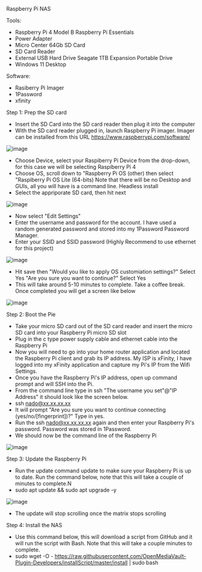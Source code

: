 Raspberry Pi NAS

Tools:
- Raspberry Pi 4 Model B
  Raspberry Pi Essentials
- Power Adapter
- Micro Center 64Gb SD Card 
- SD Card Reader
- External USB Hard Drive Seagate 1TB Expansion Portable Drive
- Windows 11 Desktop

Software:
- Rasiberry Pi Imager
- 1Password
- xfinity

Step 1: Prep the SD card
- Insert the SD Card into the SD card reader then plug it into the computer
- With the SD card reader plugged in, launch Raspberry Pi imager. Imager can be installed from this URL https://www.raspberrypi.com/software/
  
 ![image](https://github.com/user-attachments/assets/4ff3aa15-d3d1-40c5-b37d-fd65b563a079)

- Choose Device, select your Raspiberry Pi Device from the drop-down, for this case we will be selecting Raspiberry Pi 4
- Choose OS, scroll down to "Raspberry Pi OS (other) then select "Raspiberry Pi OS Lite (64-bits) Note that there will be no Desktop and GUIs, all you will have is a command line. Headless install
- Select the appriporate SD card, then hit next
  
 ![image](https://github.com/user-attachments/assets/0fa742c8-8a38-4dc7-8371-34e2cd675105)

- Now select "Edit Settings"
- Enter the username and password for the account. I have used a random generated password and stored into my 1Password Password Manager.
- Enter your SSID and SSID password (Highly Recommend to use ethernet for this project)
  
 ![image](https://github.com/user-attachments/assets/61050d4e-7cf0-49b3-a096-ab202663e3ce)
  
- Hit save then "Would you like to apply OS customiation settings?" Select Yes "Are you sure you want to continue?" Select Yes
- This will take around 5-10 minutes to complete. Take a coffee break. Once completed you will get a screen like below
  
 ![image](https://github.com/user-attachments/assets/714338ea-f5f5-445e-8546-ebb8df94b462)
  
Step 2: Boot the Pie
- Take your micro SD card out of the SD card reader and insert the micro SD card into your Raspberry Pi micro SD slot
- Plug in the c type power supply cable and ethernet cable into the Raspberry Pi
- Now you will need to go into your home router application and located the Raspberry Pi client and grab its IP address. My ISP is xFinity, I have logged into my xFinity application and capture my Pi's IP from the Wifi Settings.
- Once you have the Raspberry Pi's IP address, open up command prompt and will SSH into the Pi.
- From the command line type in ssh "The username you set"@"IP Address" it should look like the screen below.
- ssh nado@xx.xx.xx.xx
- It will prompt "Are you sure you want to continue connecting (yes/no/[fingerprint])?" Type in yes.
- Run the ssh nado@xx.xx.xx.xx again and then enter your Raspberry Pi's password. Password was stored in 1Password.
- We should now be the command line of the Raspberry Pi
  
![image](https://github.com/user-attachments/assets/d36c3f7e-75f1-40f3-883a-ea0d83110d00)

Step 3: Update the Raspberry Pi
- Run the update command update to make sure your Raspberry Pi is up to date. Run the command below, note that this will take a couple of minutes to complete.N
- sudo apt update && sudo apt upgrade -y
  
 ![image](https://github.com/user-attachments/assets/3f5fd125-d6d0-4b2a-8631-c67900cfef04)

- The update will stop scrolling once the matrix stops scrolling

Step 4: Install the NAS
- Use this command below, this will download a script from GitHub and it will run the script with Bash. Note that this will take a couple minutes to complete. 
- sudo wget -O - https://raw.githubusercontent.com/OpenMediaVault-Plugin-Developers/installScript/master/install | sudo bash
